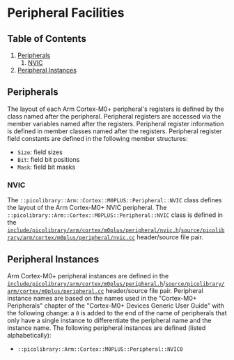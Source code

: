 # Peripheral Facilities

## Table of Contents
1. [Peripherals](#peripherals)
    1. [NVIC](#nvic)
1. [Peripheral Instances](#peripheral-instances)

## Peripherals
The layout of each Arm Cortex-M0+ peripheral's registers is defined by the class named
after the peripheral.
Peripheral registers are accessed via the member variables named after the registers.
Peripheral register information is defined in member classes named after the registers.
Peripheral register field constants are defined in the following member structures:
- `Size`: field sizes
- `Bit`: field bit positions
- `Mask`: field bit masks

### NVIC
The `::picolibrary::Arm::Cortex::M0PLUS::Peripheral::NVIC` class defines the layout of the
Arm Cortex-M0+ NVIC peripheral.
The `::picolibrary::Arm::Cortex::M0PLUS::Peripheral::NVIC` class is defined in the
[`include/picolibrary/arm/cortex/m0plus/peripheral/nvic.h`](https://github.com/apcountryman/picolibrary-arm-cortex-m0plus/blob/main/include/picolibrary/arm/cortex/m0plus/peripheral/nvic.h)/[`source/picolibrary/arm/cortex/m0plus/peripheral/nvic.cc`](https://github.com/apcountryman/picolibrary-arm-cortex-m0plus/blob/main/source/picolibrary/arm/cortex/m0plus/peripheral/nvic.cc)
header/source file pair.

## Peripheral Instances
Arm Cortex-M0+ peripheral instances are defined in the
[`include/picolibrary/arm/cortex/m0plus/peripheral.h`](https://github.com/apcountryman/picolibrary-arm-cortex-m0plus/blob/main/include/picolibrary/arm/cortex/m0plus/peripheral.h)/[`source/picolibrary/arm/cortex/m0plus/peripheral.cc`](https://github.com/apcountryman/picolibrary-arm-cortex-m0plus/blob/main/source/picolibrary/arm/cortex/m0plus/peripheral.cc)
header/source file pair.
Peripheral instance names are based on the names used in the "Cortex-M0+ Peripherals"
chapter of the "Cortex-M0+ Devices Generic User Guide" with the following change: a `0` is
added to the end of the name of peripherals that only have a single instance to
differentiate the peripheral name and the instance name.
The following peripheral instances are defined (listed alphabetically):
- `::picolibrary::Arm::Cortex::M0PLUS::Peripheral::NVIC0`
